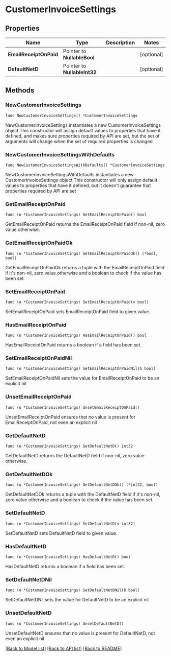 # CustomerInvoiceSettings

## Properties

Name | Type | Description | Notes
------------ | ------------- | ------------- | -------------
**EmailReceiptOnPaid** | Pointer to **NullableBool** |  | [optional] 
**DefaultNetD** | Pointer to **NullableInt32** |  | [optional] 

## Methods

### NewCustomerInvoiceSettings

`func NewCustomerInvoiceSettings() *CustomerInvoiceSettings`

NewCustomerInvoiceSettings instantiates a new CustomerInvoiceSettings object
This constructor will assign default values to properties that have it defined,
and makes sure properties required by API are set, but the set of arguments
will change when the set of required properties is changed

### NewCustomerInvoiceSettingsWithDefaults

`func NewCustomerInvoiceSettingsWithDefaults() *CustomerInvoiceSettings`

NewCustomerInvoiceSettingsWithDefaults instantiates a new CustomerInvoiceSettings object
This constructor will only assign default values to properties that have it defined,
but it doesn't guarantee that properties required by API are set

### GetEmailReceiptOnPaid

`func (o *CustomerInvoiceSettings) GetEmailReceiptOnPaid() bool`

GetEmailReceiptOnPaid returns the EmailReceiptOnPaid field if non-nil, zero value otherwise.

### GetEmailReceiptOnPaidOk

`func (o *CustomerInvoiceSettings) GetEmailReceiptOnPaidOk() (*bool, bool)`

GetEmailReceiptOnPaidOk returns a tuple with the EmailReceiptOnPaid field if it's non-nil, zero value otherwise
and a boolean to check if the value has been set.

### SetEmailReceiptOnPaid

`func (o *CustomerInvoiceSettings) SetEmailReceiptOnPaid(v bool)`

SetEmailReceiptOnPaid sets EmailReceiptOnPaid field to given value.

### HasEmailReceiptOnPaid

`func (o *CustomerInvoiceSettings) HasEmailReceiptOnPaid() bool`

HasEmailReceiptOnPaid returns a boolean if a field has been set.

### SetEmailReceiptOnPaidNil

`func (o *CustomerInvoiceSettings) SetEmailReceiptOnPaidNil(b bool)`

 SetEmailReceiptOnPaidNil sets the value for EmailReceiptOnPaid to be an explicit nil

### UnsetEmailReceiptOnPaid
`func (o *CustomerInvoiceSettings) UnsetEmailReceiptOnPaid()`

UnsetEmailReceiptOnPaid ensures that no value is present for EmailReceiptOnPaid, not even an explicit nil
### GetDefaultNetD

`func (o *CustomerInvoiceSettings) GetDefaultNetD() int32`

GetDefaultNetD returns the DefaultNetD field if non-nil, zero value otherwise.

### GetDefaultNetDOk

`func (o *CustomerInvoiceSettings) GetDefaultNetDOk() (*int32, bool)`

GetDefaultNetDOk returns a tuple with the DefaultNetD field if it's non-nil, zero value otherwise
and a boolean to check if the value has been set.

### SetDefaultNetD

`func (o *CustomerInvoiceSettings) SetDefaultNetD(v int32)`

SetDefaultNetD sets DefaultNetD field to given value.

### HasDefaultNetD

`func (o *CustomerInvoiceSettings) HasDefaultNetD() bool`

HasDefaultNetD returns a boolean if a field has been set.

### SetDefaultNetDNil

`func (o *CustomerInvoiceSettings) SetDefaultNetDNil(b bool)`

 SetDefaultNetDNil sets the value for DefaultNetD to be an explicit nil

### UnsetDefaultNetD
`func (o *CustomerInvoiceSettings) UnsetDefaultNetD()`

UnsetDefaultNetD ensures that no value is present for DefaultNetD, not even an explicit nil

[[Back to Model list]](../README.md#documentation-for-models) [[Back to API list]](../README.md#documentation-for-api-endpoints) [[Back to README]](../README.md)


